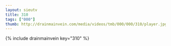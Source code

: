 ```yaml
--- 
layout: sieutv
title: 310
tags: ["000"]
thumb: http://drainmainvein.com/media/videos/tmb/000/000/310/player.jpg
---
```

{% include drainmainvein key="310" %} 
